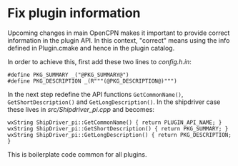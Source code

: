 Fix plugin information
======================

Upcoming changes in main OpenCPN makes it important to provide correct
information in the plugin API. In this context, "correct" means using the
info defined in Plugin.cmake and hence in the plugin catalog.

In order to achieve this, first add these two lines to _config.h.in_:

    #define PKG_SUMMARY _("@PKG_SUMMARY@")
    #define PKG_DESCRIPTION _(R"""(@PKG_DESCRIPTION@)""")

In the next step redefine the API functions `GetCommonName()`, 
`GetShortDescription()` and `GetLongDescription()`. In the 
shipdriver case these lives in _src/Shipdriver_pi.cpp_ and becomes:

    wxString ShipDriver_pi::GetCommonName() { return PLUGIN_API_NAME; }
    wxString ShipDriver_pi::GetShortDescription() { return PKG_SUMMARY; }
    wxString ShipDriver_pi::GetLongDescription() { return PKG_DESCRIPTION; }

This is boilerplate code common for all plugins.
